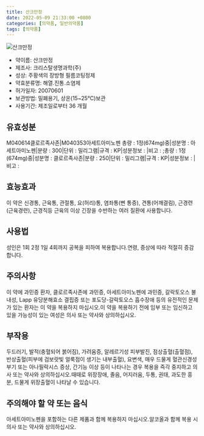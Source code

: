 ```yaml
---
title: 산크만정
date: 2022-05-09 21:33:00 +0800
categories: [의약품, 일반의약품]
tags: [의약품]
---
```

![산크만정](https://nedrug.mfds.go.kr/pbp/cmn/itemImageDownload/147427858033600185)

- 약이름: 산크만정
- 제조사: 크리스탈생명과학(주)
- 성상: 주황색의 장방형 필름코팅정제
- 약효분류명: 해열.진통.소염제
- 허가일자: 20070601
- 보관방법: 밀폐용기, 상온(15~25℃)보관
- 사용기간: 제조일로부터 36 개월
## 유효성분
M040614클로르족사존|M040353아세트아미노펜
총량 : 1정(674mg)중|성분명 : 아세트아미노펜|분량 : 300|단위 : 밀리그램|규격 : KP|성분정보 : |비고 : ;총량 : 1정(674mg)중|성분명 : 클로르족사존|분량 : 250|단위 : 밀리그램|규격 : KP|성분정보 : |비고 :
## 효능효과
이 약은 신경통, 근육통, 관절통, 요(허리)통, 염좌통(삔 통증), 견통(어깨결림), 근경련(근육경련), 근경직등 근육의 이상 긴장을 수반하는 여러 질환에 사용합니다.
## 사용법
성인은 1회 2정 1일 4회까지 공복을 피하여 복용합니다.연령, 증상에 따라 적절히 증감합니다.
## 주의사항
이 약에 과민증 환자, 클로르족사존에 과민증, 아세트아미노펜에 과민증, 갈락토오스 불내성, Lapp 유당분해효소 결핍증 또는 포도당-갈락토오스 흡수장애 등의 유전적인 문제가 있는 환자는 이 약을 복용하지 마십시오.이 약을 복용하기 전에 임부 또는 임신하고 있을 가능성이 있는 여성은 의사 또는 약사와 상의하십시오.
## 부작용
두드러기, 발적(충혈되어 붉어짐), 가려움증, 알레르기성 피부발진, 점상출혈(출혈점), 반상출혈(피부에 검보랏빛 얼룩점이 생기는 내부출혈), 요변색, 매우 드물게 혈관신경성 부기 또는 아나필락시스 증상, 간기능 이상 등이 나타나는 경우 복용을 즉각 중지하고 의사 또는 약사와 상의하십시오.때때로 위장장애, 졸음, 어지러움, 두통, 권태, 과도한 흥분, 드물게 위장출혈이 나타날 수 있습니다.
## 주의해야 할 약 또는 음식
아세트아미노펜을 포함하는 다른 제품과 함께 복용하지 마십시오.알코올과 함께 복용 시 의사 또는 약사와 상의하십시오.
